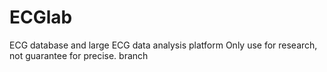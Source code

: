# ECGlab
ECG database and large ECG data analysis platform
Only use for research, not guarantee for precise.
branch